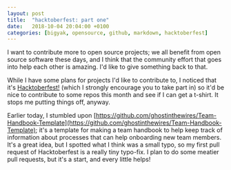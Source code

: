 ```yaml
---
layout: post
title:  "hacktoberfest: part one"
date:   2018-10-04 20:04:00 +0100
categories: [bigyak, opensource, github, markdown, hacktoberfest]
---
```

I want to contribute more to open source projects; we all benefit from open source software these days, and I think that the community effort that goes into help each other is amazing. I'd like to give something back to that.

While I have some plans for projects I'd like to contribute to, I noticed that it's [Hacktoberfest!](https://hacktoberfest.digitalocean.com/) (which I strongly encourage you to take part in) so it'd be nice to contribute to some repos this month and see if I can get a t-shirt. It stops me putting things off, anyway.

Earlier today, I stumbled upon [https://github.com/ghostinthewires/Team-Handbook-Template](https://github.com/ghostinthewires/Team-Handbook-Template); it's a template for making a team handbook to help keep track of information about processes that can help onboarding new team members. It's a great idea, but I spotted what I think was a small typo, so my first pull request of Hacktoberfest is a really tiny typo-fix. I plan to do some meatier pull requests, but it's a start, and every little helps!
